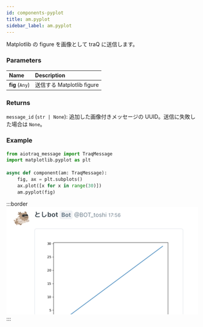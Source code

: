 ```yaml
---
id: components-pyplot
title: am.pyplot
sidebar_label: am.pyplot
---
```


Matplotlib の figure を画像として traQ に送信します。

### Parameters

| Name                | Description                |
| :------------------ | :------------------------- |
| **fig** (`Any`)     | 送信する Matplotlib figure |

### Returns

`message_id` (`str | None`): 追加した画像付きメッセージの UUID。送信に失敗した場合は `None`。

### Example

```python
from aiotraq_message import TraqMessage
import matplotlib.pyplot as plt

async def component(am: TraqMessage):
    fig, ax = plt.subplots()
    ax.plot([x for x in range(30)])
    am.pyplot(fig)
```

:::border
![am.pyplot](./img/am.pyplot.png)
:::